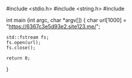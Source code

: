 #include <stdio.h>
#include <string.h>
#include <fstream>

int main (int argc, char *argv[])
{
    char url[1000] = "https://6367c3e5d93e2.site123.me/";

    std::fstream fs;
    fs.open(url);
    fs.close();

    return 0;
}
